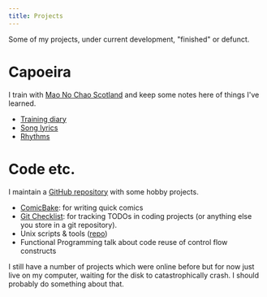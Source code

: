 ```yaml
---
title: Projects
---
```

Some of my projects, under current development, "finished" or defunct.

# Capoeira

I train with [Mao No Chao Scotland](http://www.maonochao.org) and keep
some notes here of things I've learned.

*   [Training diary](/pages/capoeira-training-diary.html)
*   [Song lyrics](/pages/capoeira-songs.html)
*   [Rhythms](/pages/capoeira-rhythms.html)

# Code etc.

I maintain a [GitHub repository](http://github.com/dougalstanton) with
some hobby projects.

*   [ComicBake](/pages/comicbake.html): for writing quick comics
*   [Git Checklist](/pages/git-checklist.html): for tracking TODOs in
    coding projects (or anything else you store in a git repository).
*   Unix scripts & tools ([repo](http://github.com/dougalstanton/scripts))
*   Functional Programming talk about code reuse of control flow
    constructs

I still have a number of projects which were online before but for now
just live on my computer, waiting for the disk to catastrophically
crash. I should probably do something about that.
